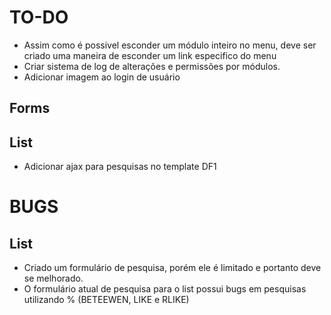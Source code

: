 TO-DO
=====
- Assim como é possivel esconder um módulo inteiro no menu, deve ser criado uma maneira de esconder um link especifico do menu
- Criar sistema de log de alterações e permissões por módulos.
- Adicionar imagem ao login de usuário

Forms
-----


List
----
- Adicionar ajax para pesquisas no template DF1

BUGS
====

List
----
- Criado um formulário de pesquisa, porém ele é limitado e portanto deve se melhorado.
- O formulário atual de pesquisa para o list possui bugs em pesquisas utilizando % (BETEEWEN, LIKE e RLIKE)
